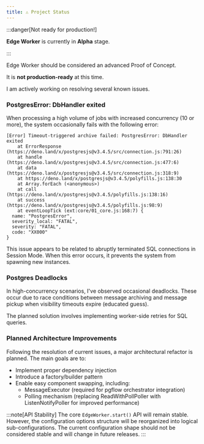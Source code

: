 ```yaml
---
title: ⚠️ Project Status
---
```


:::danger[Not ready for production!]

**Edge Worker** is currently in **Alpha** stage.

:::

Edge Worker should be considered an advanced Proof of Concept.

It is **not production-ready** at this time.

I am actively working on resolving several known issues.

### PostgresError: DbHandler exited

When processing a high volume of jobs with increased concurrency (10 or more),
the system occasionally fails with the following error:

```
[Error] Timeout-triggered archive failed: PostgresError: DbHandler exited
    at ErrorResponse (https://deno.land/x/postgresjs@v3.4.5/src/connection.js:791:26)
    at handle (https://deno.land/x/postgresjs@v3.4.5/src/connection.js:477:6)
    at data (https://deno.land/x/postgresjs@v3.4.5/src/connection.js:318:9)
    at https://deno.land/x/postgresjs@v3.4.5/polyfills.js:138:30
    at Array.forEach (<anonymous>)
    at call (https://deno.land/x/postgresjs@v3.4.5/polyfills.js:138:16)
    at success (https://deno.land/x/postgresjs@v3.4.5/polyfills.js:98:9)
    at eventLoopTick (ext:core/01_core.js:168:7) {
  name: "PostgresError",
  severity_local: "FATAL",
  severity: "FATAL",
  code: "XX000"
}
```

This issue appears to be related to abruptly terminated SQL connections in Session Mode.
When this error occurs, it prevents the system from spawning new instances.

### Postgres Deadlocks

In high-concurrency scenarios, I've observed occasional deadlocks. These occur due to
race conditions between message archiving and message pickup
when visibility timeouts expire (educated guess).

The planned solution involves implementing worker-side retries for SQL queries.

### Planned Architecture Improvements

Following the resolution of current issues, a major architectural refactor is planned.
The main goals are to:

- Implement proper dependency injection
- Introduce a factory/builder pattern
- Enable easy component swapping, including:
  - MessageExecutor (required for pgflow orchestrator integration)
  - Polling mechanism (replacing ReadWithPollPoller with ListenNotifyPoller for improved performance)

:::note[API Stability]
The core `EdgeWorker.start()` API will remain stable. However, the configuration options structure
will be reorganized into logical sub-configurations. The current configuration shape should not be
considered stable and will change in future releases.
:::
